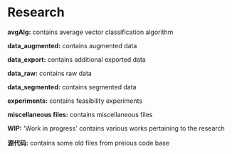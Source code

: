 # Research

**avgAlg:** contains average vector classification algorithm

**data_augmented:** contains augmented data

**data_export:** contains additional exported data

**data_raw:** contains raw data

**data_segmented:** contains segmented data

**experiments:** contains feasibility experiments

**miscellaneous files:** contains miscellaneous files

**WIP:** 'Work in progress' contains various works pertaining to the research

**源代码:** contains some old files from preious code base
